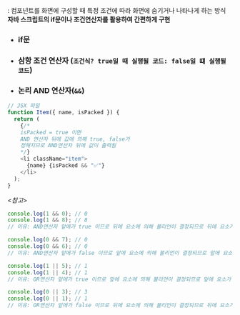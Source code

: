 : 컴포넌트를 화면에 구성할 때 특정 조건에 따라 화면에 숨기거나 나타나게 하는 방식
**자바 스크립트의 if문이나 조건연산자를 활용하여 간편하게 구현**

- ### if문

- ### 삼항 조건 연산자 (`조건식? true일 때 실행될 코드: false일 떄 실행될 코드`)

- ### 논리 AND 연산자(`&&`)
```Javascript
// JSX 파일
function Item({ name, isPacked }) {
  return (
	{/* 
	isPacked = true 이면
	AND 연산자 뒤에 값에 의해 true, false가
	정해지므로 AND연산자 뒤에 값이 출력됨
	*/}
    <li className="item">
      {name} {isPacked && "✅"}
    </li>
  );
}
```
<*참고*> 
```Javascript
console.log(1 && 0); // 0 
console.log(1 && 8); // 8 
// 이유: AND연산자 앞에가 true 이므로 뒤에 요소에 의해 불리언이 결정되므로 뒤에 요소가 출력됨

console.log(0 && 7); // 0
console.log(0 && 6); // 0
// 이유: AND연산자 앞에가 false 이므로 앞에 요소에 의해 불리언이 결정되므로 앞에 요소가 출력됨

console.log(1 || 5); // 1
console.log(1 || 4); // 1
// 이유: OR연산자 앞에가 true 이므로 앞에 요소에 의해 불리언이 결정되므로 앞에 요소가 출력

console.log(0 || 3); // 3
console.log(0 || 1); // 1
// 이유: OR연산자 앞에가 false 이므로 뒤에 요소에 의해 불리언이 결정되므로 뒤에 요소가 출력
```